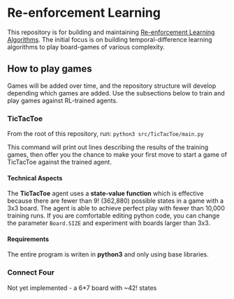 # Re-enforcement Learning
This repository is for building and maintaining [Re-enforcement Learning Algorithms](https://en.wikipedia.org/wiki/Temporal_difference_learning). The initial focus is on building temporal-difference learning algorithms to play board-games of various complexity.

## How to play games
Games will be added over time, and the repository structure will develop depending which games are added. Use the subsections below to train and play games against RL-trained agents.

### TicTacToe
From the root of this repository, run:
`python3 src/TicTacToe/main.py`

This command will print out lines describing the results of the training games, then offer you the chance to make your first move to start a game of TicTacToe against the trained agent.

#### Technical Aspects
The **TicTacToe** agent uses a **state-value function** which is effective because there are fewer than 9! (362,880) possible states in a game with a 3x3 board. The agent is able to achieve perfect play with fewer than 10,000 training runs. If you are comfortable editing python code, you can change the parameter `Board.SIZE` and experiment with boards larger than 3x3.

#### Requirements
The entire program is writen in **python3** and only using base libraries.

### Connect Four
Not yet implemented - a 6*7 board with ~42! states

